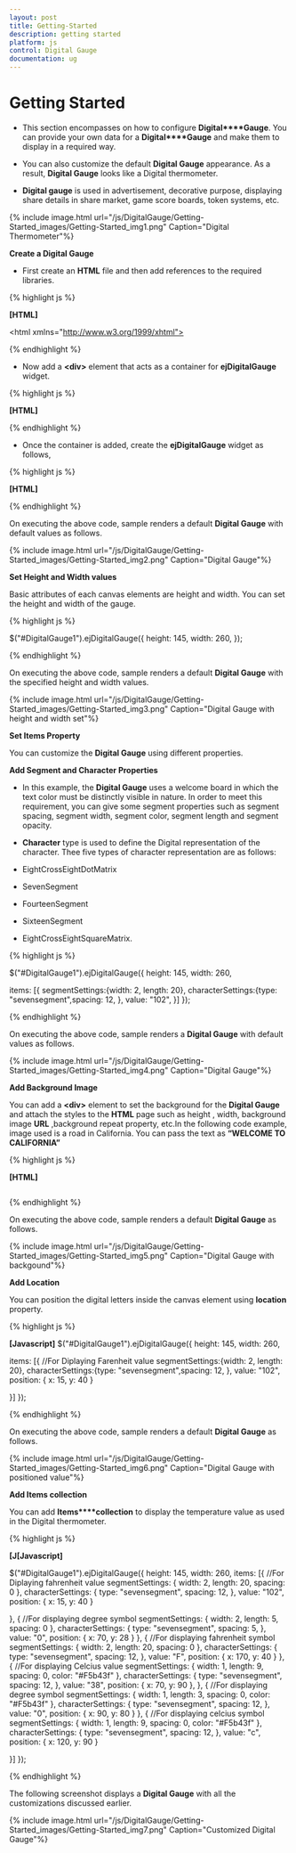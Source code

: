 ```yaml
---
layout: post
title: Getting-Started
description: getting started
platform: js
control: Digital Gauge
documentation: ug
---
```


# Getting Started

* This section encompasses on how to configure **Digital****Gauge**. You can provide your own data for a **Digital****Gauge** and make them to display in a required way. 

* You can also customize the default **Digital Gauge** appearance. As a result, **Digital Gauge** looks like a Digital thermometer. 

* **Digital gauge** is used in advertisement, decorative purpose, displaying share details in share market, game score boards, token systems, etc.





{% include image.html url="/js/DigitalGauge/Getting-Started_images/Getting-Started_img1.png" Caption="Digital Thermometer"%}

**Create a Digital Gauge**

* First create an **HTML** file and then add references to the required libraries.

{% highlight js %}

**[HTML]**

<!DOCTYPE html>
<html xmlns="http://www.w3.org/1999/xhtml">
<head>
<meta name="viewport" content="width=device-width, initial-scale=1.0" />
<meta charset="utf-8" />
<link href="http://cdn.syncfusion.com/13.1.0.21/js/web/flat-azure/ej.web.all.min.css" rel="stylesheet" />
<!--scripts-->
<script src="http://cdn.syncfusion.com/js/assets/external/jquery-1.10.2.min.js"></script>
<script src="http://cdn.syncfusion.com/js/assets/external/jquery.easing.1.3.js"></script>
<script src="http://cdn.syncfusion.com/13.1.0.21/js/web/ej.web.all.min.js"></script></head>



{% endhighlight %}



* Now add a **&lt;div&gt;** element that acts as a container for **ejDigitalGauge** widget.



{% highlight js %}

**[HTML]**

<body>
<div id="DigitalGauge1"></div>
</body>



{% endhighlight %}



* Once the container is added, create the **ejDigitalGauge** widget as follows,



{% highlight js %}

**[HTML]**

<script type="text/javascript">
$(function () {
$("#DigitalGauge1").ejDigitalGauge();
});
</script>




{% endhighlight %}



On executing the above code, sample renders a default **Digital Gauge** with default values as follows.

{% include image.html url="/js/DigitalGauge/Getting-Started_images/Getting-Started_img2.png" Caption="Digital Gauge"%}

**Set Height and Width values**

Basic attributes of each canvas elements are height and width. You can set the height and width of the gauge.

{% highlight js %}

$("#DigitalGauge1").ejDigitalGauge({
height: 145,
width: 260,
});


{% endhighlight %}



On executing the above code, sample renders a default **Digital Gauge** with the specified height and width values.

{% include image.html url="/js/DigitalGauge/Getting-Started_images/Getting-Started_img3.png" Caption="Digital Gauge with height and width set"%}

**Set Items Property**

You can customize the **Digital Gauge** using different properties.

**Add Segment and Character Properties**

* In this example, the **Digital Gauge** uses a welcome board in which the text color must be distinctly visible in nature. In order to meet this requirement, you can give some segment properties such as segment spacing, segment width, segment color, segment length and segment opacity.

* **Character** type is used to define the Digital representation of the character. Thee five types of character representation are as follows:

* EightCrossEightDotMatrix

* SevenSegment

* FourteenSegment

* SixteenSegment 

* EightCrossEightSquareMatrix.



{% highlight js %}

$("#DigitalGauge1").ejDigitalGauge({
height: 145,
width: 260,

items: [{
segmentSettings:{width: 2, length: 20},
characterSettings:{type: "sevensegment",spacing: 12, },
value: "102",
}]
});


{% endhighlight %}

On executing the above code, sample renders a **Digital Gauge** with default values as follows.

{% include image.html url="/js/DigitalGauge/Getting-Started_images/Getting-Started_img4.png" Caption="Digital Gauge"%}

**Add Background Image**

You can add a **&lt;div&gt;** element to set the background for the **Digital Gauge** and attach the styles to the **HTML** page such as height , width, background image **URL** ,background repeat property, etc.In the following code example, image used is a road in California. You can pass the text as **“WELCOME TO CALIFORNIA”**

{% highlight js %}

**[HTML]**

<div id="frameDiv">
<div id="DigitalGauge1" style="width:100%">
</div>
</div>

<style>
#frameDiv {
align : center;
position : relative;
margin : 0px auto;
display :table;
background-image :url("script/frame.png");
background-repeat :no-repeat;
}
</style>



{% endhighlight %}


On executing the above code, sample renders a default **Digital Gauge** as follows.           

{% include image.html url="/js/DigitalGauge/Getting-Started_images/Getting-Started_img5.png" Caption="Digital Gauge with backgound"%}

**Add Location**

You can position the digital letters inside the canvas element using **location** property.

{% highlight js %}

**[Javascript]**
$("#DigitalGauge1").ejDigitalGauge({
height: 145,
width: 260,

items: [{
//For Diplaying Farenheit value
segmentSettings:{width: 2, length: 20},
characterSettings:{type: "sevensegment",spacing: 12, },
value: "102",                       position: { x: 15, y: 40 }

}]
});


{% endhighlight %}



On executing the above code, sample renders a default **Digital Gauge** as follows.



{% include image.html url="/js/DigitalGauge/Getting-Started_images/Getting-Started_img6.png" Caption="Digital Gauge with positioned value"%}

**Add Items collection** 

You can add **Items****collection** to display the temperature value as used in the Digital thermometer.

{% highlight js %}

**[J[Javascript]**

$("#DigitalGauge1").ejDigitalGauge({
height: 145, width: 260,
items: [{
//For Diplaying fahrenheit value
segmentSettings: { width: 2, length: 20, spacing: 0 },
characterSettings: { type: "sevensegment", spacing: 12, },
value: "102",
position: { x: 15, y: 40 }

},
{
//For displaying degree symbol
segmentSettings: { width: 2, length: 5, spacing: 0 },
characterSettings: { type: "sevensegment", spacing: 5, },
value: "0",
position: { x: 70, y: 28 }            },
{
//For displaying fahrenheit symbol
segmentSettings: { width: 2, length: 20, spacing: 0 },
characterSettings: { type: "sevensegment", spacing: 12, },
value: "F",
position: { x: 170, y: 40 }
},
{
//For displaying Celcius value
segmentSettings: { width: 1, length: 9, spacing: 0, color: "#F5b43f" },
characterSettings: { type: "sevensegment", spacing: 12, },
value: "38",
position: { x: 70, y: 90 },
},
{
//For displaying degree symbol
segmentSettings: { width: 1, length: 3, spacing: 0, color: "#F5b43f" },
characterSettings: { type: "sevensegment", spacing: 12, },
value: "0",
position: { x: 90, y: 80 }
},
{
//For displaying celcius symbol
segmentSettings: { width: 1, length: 9, spacing: 0, color: "#F5b43f" },
characterSettings: { type: "sevensegment", spacing: 12, },
value: "c",
position: { x: 120, y: 90 }

}]
});


{% endhighlight %}



The following screenshot displays a **Digital Gauge** with all the customizations discussed earlier.

{% include image.html url="/js/DigitalGauge/Getting-Started_images/Getting-Started_img7.png" Caption="Customized Digital Gauge"%}

